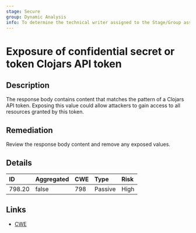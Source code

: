 ```yaml
---
stage: Secure
group: Dynamic Analysis
info: To determine the technical writer assigned to the Stage/Group associated with this page, see https://about.gitlab.com/handbook/engineering/ux/technical-writing/#assignments
---
```


# Exposure of confidential secret or token Clojars API token

## Description

The response body contains content that matches the pattern of a Clojars API token.
Exposing this value could allow attackers to gain access to all resources granted by this token.

## Remediation

Review the response body content and remove any exposed values.

## Details

| ID | Aggregated | CWE | Type | Risk |
|:---|:--------|:--------|:--------|:--------|
| 798.20 | false | 798 | Passive | High |

## Links

- [CWE](https://cwe.mitre.org/data/definitions/798.html)
